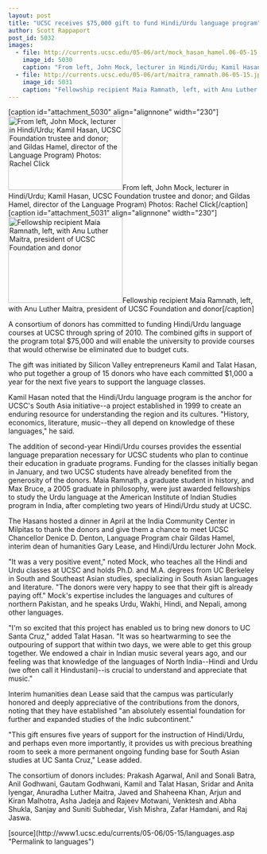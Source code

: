 ```yaml
---
layout: post
title: "UCSC receives $75,000 gift to fund Hindi/Urdu language program"
author: Scott Rappaport
post_id: 5032
images:
  - file: http://currents.ucsc.edu/05-06/art/mock_hasan_hamel.06-05-15.jpg
    image_id: 5030
    caption: "From left, John Mock, lecturer in Hindi/Urdu; Kamil Hasan, UCSC Foundation trustee and donor; and Gildas Hamel, director of the Language Program) Photos: Rachel Click"
  - file: http://currents.ucsc.edu/05-06/art/maitra_ramnath.06-05-15.jpg
    image_id: 5031
    caption: "Fellowship recipient Maia Ramnath, left, with Anu Luther Maitra, president of UCSC Foundation and donor"
---
```


[caption id="attachment_5030" align="alignnone" width="230"]<a href="http://localhost/mysite/wp-content/uploads/2006/05/mock_hasan_hamel.06-05-15.jpg"><img class="size-full wp-image-5030" src="http://localhost/mysite/wp-content/uploads/2006/05/mock_hasan_hamel.06-05-15.jpg" alt="From left, John Mock, lecturer in Hindi/Urdu; Kamil Hasan, UCSC Foundation trustee and donor; and Gildas Hamel, director of the Language Program) Photos: Rachel Click" width="230" height="149" /></a>From left, John Mock, lecturer in Hindi/Urdu; Kamil Hasan, UCSC Foundation trustee and donor; and Gildas Hamel, director of the Language Program) Photos: Rachel Click[/caption]
[caption id="attachment_5031" align="alignnone" width="230"]<a href="http://localhost/mysite/wp-content/uploads/2006/05/maitra_ramnath.06-05-15.jpg"><img class="size-full wp-image-5031" src="http://localhost/mysite/wp-content/uploads/2006/05/maitra_ramnath.06-05-15.jpg" alt="Fellowship recipient Maia Ramnath, left, with Anu Luther Maitra, president of UCSC Foundation and donor" width="230" height="173" /></a>Fellowship recipient Maia Ramnath, left, with Anu Luther Maitra, president of UCSC Foundation and donor[/caption]
<a name="content" id="content"></a>
<p>
  A consortium of donors has committed to funding Hindi/Urdu language courses at UCSC through spring of 2010. The combined gifts in support of the program total $75,000 and will enable the university to provide courses that would otherwise be eliminated due to budget cuts.
</p>
<p>
  The gift was initiated by Silicon Valley entrepreneurs Kamil and Talat Hasan, who put together a group of 15 donors who have each committed $1,000 a year for the next five years to support the language classes.
</p>
<p>
  Kamil Hasan noted that the Hindi/Urdu language program is the anchor for UCSC's South Asia initiative--a project established in 1999 to create an enduring resource for understanding the region and its cultures. "History, economics, literature, music--they all depend on knowledge of these languages," he said.
</p>
<p>
  The addition of second-year Hindi/Urdu courses provides the essential language preparation necessary for UCSC students who plan to continue their education in graduate programs. Funding for the classes initially began in January, and two UCSC students have already benefited from the generosity of the donors. Maia Ramnath, a graduate student in history, and Max Bruce, a 2005 graduate in philosophy, were just awarded fellowships to study the Urdu language at the American Institute of Indian Studies program in India, after completing two years of Hindi/Urdu study at UCSC.
</p>
<p>
  The Hasans hosted a dinner in April at the India Community Center in Milpitas to thank the donors and give them a chance to meet UCSC Chancellor Denice D. Denton, Language Program chair Gildas Hamel, interim dean of humanities Gary Lease, and Hindi/Urdu lecturer John Mock.
</p>
<p>
  "It was a very positive event," noted Mock, who teaches all the Hindi and Urdu classes at UCSC and holds Ph.D. and M.A. degrees from UC Berkeley in South and Southeast Asian studies, specializing in South Asian languages and literature. "The donors were very happy to see that their gift is already paying off." Mock's expertise includes the languages and cultures of northern Pakistan, and he speaks Urdu, Wakhi, Hindi, and Nepali, among other languages.
</p>
<p>
  "I'm so excited that this project has enabled us to bring new donors to UC Santa Cruz," added Talat Hasan. "It was so heartwarming to see the outpouring of support that within two days, we were able to get this group together. We endowed a chair in Indian music several years ago, and our feeling was that knowledge of the languages of North India--Hindi and Urdu (we often call it Hindustani)--is crucial to understand and appreciate that music."
</p>
<p>
  Interim humanities dean Lease said that the campus was particularly honored and deeply appreciative of the contributions from the donors, noting that they have established "an absolutely essential foundation for further and expanded studies of the Indic subcontinent."
</p>
<p>
  "This gift ensures five years of support for the instruction of Hindi/Urdu, and perhaps even more importantly, it provides us with precious breathing room to seek a more permanent ongoing funding base for South Asian studies at UC Santa Cruz," Lease added.
</p>
<p>
  The consortium of donors includes: Prakash Agarwal, Anil and Sonali Batra, Anil Godhwani, Gautam Godhwani, Kamil and Talat Hasan, Sridar and Anita Iyengar, Anuradha Luther Maitra, Javed and Shaheena Khan, Arjun and Kiran Malhotra, Asha Jadeja and Rajeev Motwani, Venktesh and Abha Shukla, Sanjay and Suniti Subhedar, Vish Mishra, Zafar Hamdani, and Raj Jaswa.
</p>
[source](http://www1.ucsc.edu/currents/05-06/05-15/languages.asp "Permalink to languages")
